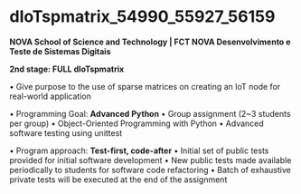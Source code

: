 # dIoTspmatrix_54990_55927_56159

**NOVA School of Science and Technology | FCT NOVA
Desenvolvimento e Teste de Sistemas Digitais**

**2nd stage: FULL dIoTspmatrix**

• Give purpose to the use of sparse matrices on creating an IoT node for real-world application

• Programming Goal: **Advanced Python**
    • Group assignment (2~3 students per group)
    • Object-Oriented Programming with Python
    • Advanced software testing using unittest

• Program approach: **Test-first, code-after**
    • Initial set of public tests provided for initial software development
    • New public tests made available periodically to students for software code refactoring
    • Batch of exhaustive private tests will be executed at the end of the assignment
